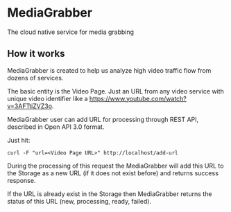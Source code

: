 # MediaGrabber
The cloud native service for media grabbing

## How it works
MediaGrabber is created to help us analyze high video traffic flow from dozens of services.

The basic entity is the Video Page. Just an URL from any video service with unique video identifier like a https://www.youtube.com/watch?v=3AFTtiZVZ3o.

MediaGrabber user can add URL for processing through REST API, described in Open API 3.0 format.

Just hit:
```shell script
curl -F "url=<Video Page URL>" http://localhost/add-url
```

During the processing of this request the MediaGrabber will add this URL to the Storage as a new URL (if it does not exist before) and returns success response.

If the URL is already exist in the Storage then MediaGrabber returns the status of this URL (new, processing, ready, failed).